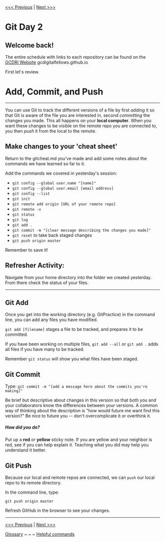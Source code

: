 [<<< Previous](gitaction.md) | [Next >>>](gitchallenge.md)

# Git Day 2

## Welcome back!

The entire schedule with links to each repository can be found on the [GCDRI Website](https://gcdigitalfellows.github.io/schedule.html) gcdigitalfellows.github.io


First let's review. 

# Add, Commit, and Push
---
You can use Git to track the different versions of a file by first _adding_ it so that Git is aware of the file you are interested in, second _committing_ the changes you made. This all happens on your **local computer**. When you want these changes to be visible on the remote repo you are connected to, you then _push_ it from the local to the remote.

## Make changes to your 'cheat sheet'

Return to the gitcheat.md you've made and add some notes about the commands we have learned so far to it.

Add the commands we covered in yesterday's session:

- `git config --global user.name "[name]"`
- `git config --global user.email [email address]`
- `git config --list`
- `git init`
- `git remote add origin [URL of your remote repo]`
- `git remote -v`
- `git status`
- `git log`
- `git add .`
- `git commit -m "[clear message describing the changes you made]"`
- `git reset` to take back staged changes
- `git push origin master`

Remember to save it! 


## Refresher Activity:

Navigate from your home directory into the folder we created yesterday.
From there check the status of your files.

---

## Git Add

Once you get into the working directory (e.g. GitPractice) in the command line, you can add any files you have modified.

`git add [filename]` stages a file to be tracked, and prepares it to be committed.  

If you have been working on multiple files, `git add --all` or `git add .` adds all files if you have many to be tracked.

Remember `git status` will show you what files have been staged.

## Git Commit
Type: `git commit -m "[add a message here about the commits you're making]"`

Be brief but descriptive about changes in this version so that both you and your collaborators know the differences between your versions. A common way of thinking about the description is "how would future me want find this version?" Be nice to future you -- don't overcomplicate it or overthink it.

##### How did you do? 
Put up a **red** or **yellow** sticky note. If you are yellow and your neighbor is red, see if you can help explain it. Teaching what you did may help you understand it better.

## Git Push

Because our local and remote repos are connected, we can `push` our local repo to its remote directory. 

In the command line, type:

`git push origin master`


Refresh GitHub in the browser to see your changes. 

---

[<<< Previous](gitaction.md) | [Next >>>](gitchallenge.md)

[Glossary](glossary.md) ~ ~ ~ [Helpful commands](helpfulcommands.md)

